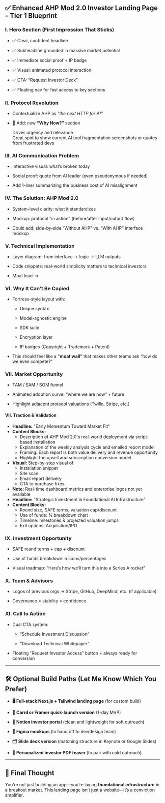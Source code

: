 ## **✅ Enhanced AHP Mod 2.0 Investor Landing Page – Tier 1 Blueprint**

### **I. Hero Section (First Impression That Sticks)**

* ✅ Clear, confident headline

* ✅ Subheadline grounded in massive market potential

* ✅ Immediate social proof \+ IP badge

* ✅ Visual: animated protocol interaction

* ✅ CTA: “Request Investor Deck”

* ✅ Floating nav for fast access to key sections

### **II. Protocol Revolution**

* Contextualize AHP as *"the next HTTP for AI"*

* 🔁 Add: new **“Why Now?”** section

   Drives urgency and relevance  
   Great spot to show current AI tool fragmentation screenshots or quotes from frustrated devs

### **III. AI Communication Problem**

* Interactive visual: what’s broken today

* Social proof: quote from AI leader (even pseudonymous if needed)

* Add 1-liner summarizing the business cost of AI misalignment

### **IV. The Solution: AHP Mod 2.0**

* System-level clarity: what it standardizes

* Mockup: protocol “in action” (before/after input/output flow)

* Could add: side-by-side “Without AHP” vs. “With AHP” interface mockup

### **V. Technical Implementation**

* Layer diagram: from interface → logic → LLM outputs

* Code snippets: real-world simplicity matters to technical investors

* Moat lead-in

### **VI. Why It Can’t Be Copied**

* Fortress-style layout with:

  * Unique syntax

  * Model-agnostic engine

  * SDK suite

  * Encryption layer

  * IP badges (Copyright \+ Trademark \+ Patent)

* This should feel like a **“moat wall”** that makes other teams ask “how do we even compete?”

### **VII. Market Opportunity**

* TAM / SAM / SOM funnel

* Animated adoption curve: “where we are now” \+ future

* Highlight adjacent protocol valuations (Twilio, Stripe, etc.)

#### **VII. Traction & Validation**

* **Headline:** "Early Momentum Toward Market Fit"  
* **Content Blocks:**  
  * Description of AHP Mod 2.0's real-world deployment via script-based installation  
  * Explanation of the weekly analysis cycle and emailed report model  
  * Framing: Each report is both value delivery and revenue opportunity  
  * Highlight the upsell and subscription conversion model  
* **Visual:** Step-by-step visual of:  
  * Installation snippet  
  * Site scan  
  * Email report delivery  
  * CTA to purchase fixes  
* **Note:** Real-time dashboard metrics and enterprise logos not yet available  
* **Headline:** "Strategic Investment in Foundational AI Infrastructure"  
* **Content Blocks:**  
  * Round size, SAFE terms, valuation cap/discount  
  * Use of funds: % breakdown chart  
  * Timeline: milestones & projected valuation jumps  
  * Exit options: Acquisition/IPO

  

### **IX. Investment Opportunity**

* SAFE round terms \+ cap \+ discount

* Use of funds breakdown in icons/percentages

* Visual roadmap: “Here’s how we’ll turn this into a Series A rocket”

### **X. Team & Advisors**

* Logos of previous orgs → Stripe, GitHub, DeepMind, etc. (if applicable)

* Governance \= stability \= confidence

### **XI. Call to Action**

* Dual CTA system:

  * “Schedule Investment Discussion”

  * “Download Technical Whitepaper”

* Floating “Request Investor Access” button \= always ready for conversion

---

## **🛠️ Optional Build Paths (Let Me Know Which You Prefer)**

* **🖥 Full-stack Next.js \+ Tailwind landing page** (for custom build)

* **🧱 Carrd or Framer quick-launch version** (1-day MVP)

* **📄 Notion investor portal** (clean and lightweight for soft outreach)

* **🎨 Figma mockups** (to hand off to dev/design team)

* **🗂 Slide deck version** (matching structure in Keynote or Google Slides)

* **📩 Personalized investor PDF teaser** (to pair with cold outreach)

---

## **🚀 Final Thought**

You’re not just building an app—you’re laying **foundational infrastructure** in a breakout market. This landing page isn’t just a website—it’s a conviction amplifier.

